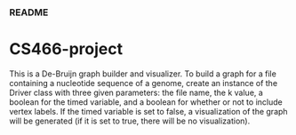### README
# CS466-project
This is a De-Bruijn graph builder and visualizer. To build a graph for a file containing a nucleotide sequence of a genome, create an instance of the Driver class with three given parameters: the file name, the k value, a boolean for the timed variable, and a boolean for whether or not to include vertex labels. If the timed variable is set to false, a visualization of the graph will be generated (if it is set to true, there will be no visualization). 
